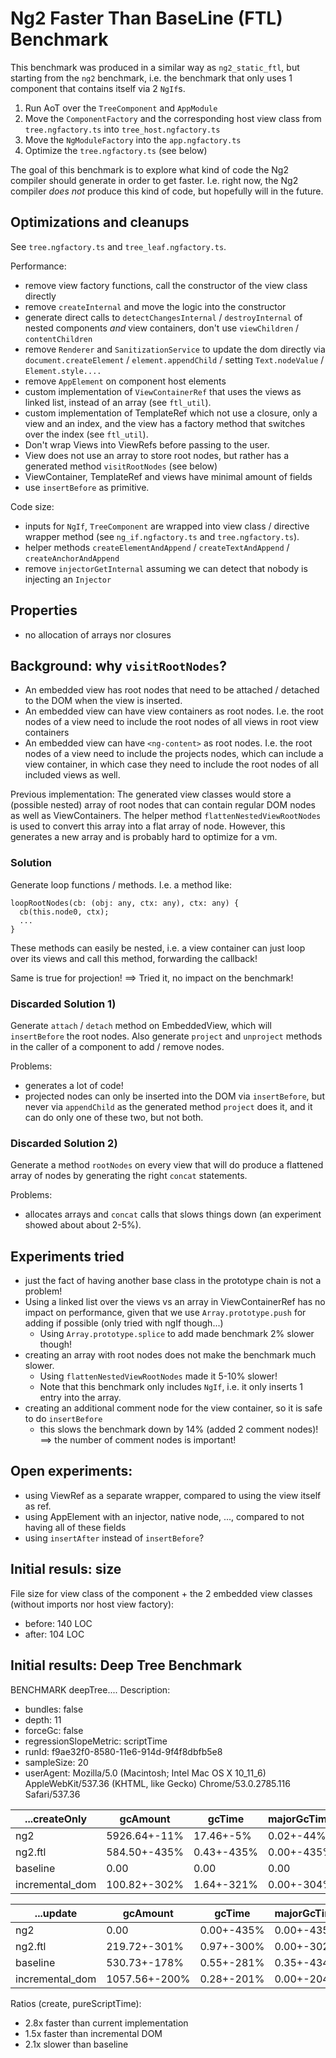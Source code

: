 # Ng2 Faster Than BaseLine (FTL) Benchmark

This benchmark was produced in a similar way as `ng2_static_ftl`,
but starting from the `ng2` benchmark, i.e. the benchmark
that only uses 1 component that contains itself via 2 `NgIf`s.

1. Run AoT over the `TreeComponent` and `AppModule`
2. Move the `ComponentFactory` and the corresponding host view class
   from `tree.ngfactory.ts` into `tree_host.ngfactory.ts`
3. Move the `NgModuleFactory` into the `app.ngfactory.ts`
4. Optimize the `tree.ngfactory.ts` (see below)

The goal of this benchmark is to explore what kind of
code the Ng2 compiler should generate in order to get faster.
I.e. right now, the Ng2 compiler _does not_ produce this kind of code,
but hopefully will in the future.


## Optimizations and cleanups

See `tree.ngfactory.ts` and `tree_leaf.ngfactory.ts`.

Performance:

- remove view factory functions, call the constructor of the view class directly
- remove `createInternal` and move the logic into the constructor
- generate direct calls to `detectChangesInternal` / `destroyInternal` of nested components
  _and_ view containers, don't use `viewChildren` / `contentChildren`
- remove `Renderer` and `SanitizationService` to update
  the dom directly via `document.createElement` / `element.appendChild` / setting
  `Text.nodeValue` / `Element.style....`
- remove `AppElement` on component host elements
- custom implementation of `ViewContainerRef` that uses
  the views as linked list, instead of an array (see `ftl_util`).
- custom implementation of TemplateRef which not use a closure, only a view and an index,
  and the view has a factory method that switches over the index
  (see `ftl_util`).
- Don't wrap Views into ViewRefs before passing to the user.
- View does not use an array to store root nodes,
  but rather has a generated method `visitRootNodes` (see below)
- ViewContainer, TemplateRef and views have minimal amount of fields
- use `insertBefore` as primitive.

Code size:
- inputs for `NgIf`, `TreeComponent` are wrapped into view class / directive wrapper method
  (see `ng_if.ngfactory.ts` and `tree.ngfactory.ts`).
- helper methods `createElementAndAppend` / `createTextAndAppend` / `createAnchorAndAppend`
- remove `injectorGetInternal` assuming we can detect that nobody is injecting an `Injector`

## Properties
- no allocation of arrays nor closures

## Background: why `visitRootNodes`?

* An embedded view has root nodes that need to be attached / detached
  to the DOM when the view is inserted.
* An embedded view can have view containers as root nodes. I.e. the root nodes
  of a view need to include the root nodes of all views in root view containers
* An embedded view can have `<ng-content>` as root nodes. I.e. the root
  nodes of a view need to include the projects nodes, which can
  include a view container, in which case they need to include the root nodes
  of all included views as well.

Previous implementation:
The generated view classes would store a (possible nested) array of root nodes
that can contain regular DOM nodes as well as ViewContainers.
The helper method `flattenNestedViewRootNodes` is used to convert this array
into a flat array of node.
However, this generates a new array and is probably hard to optimize for
a vm.

### Solution
Generate loop functions / methods.
I.e. a method like:
```
loopRootNodes(cb: (obj: any, ctx: any), ctx: any) {
  cb(this.node0, ctx);
  ...
}
```
These methods can easily be nested, i.e. a view container
can just loop over its views and call this method,
forwarding the callback!

Same is true for projection!
==> Tried it, no impact on the benchmark!

### Discarded Solution 1)
Generate `attach` / `detach` method on EmbeddedView,
which will `insertBefore` the root nodes. Also
generate `project` and `unproject` methods in the caller
of a component to add / remove nodes.

Problems:
- generates a lot of code!
- projected nodes can only be inserted into the DOM via
  `insertBefore`, but never via `appendChild` as
  the generated method `project` does it,
  and it can do only one of these two, but not both.

### Discarded Solution 2)
Generate a method `rootNodes` on every view that will
do produce a flattened array of nodes by generating the
right `concat` statements.

Problems:
- allocates arrays and `concat` calls that slows things down
  (an experiment showed about about 2-5%).

## Experiments tried
- just the fact of having another base class in the prototype chain
  is not a problem!
- Using a linked list over the views vs an array in ViewContainerRef
  has no impact on performance, given that we use `Array.prototype.push`
  for adding if possible (only tried with ngIf though...)
  * Using `Array.prototype.splice` to add made benchmark 2% slower though!
- creating an array with root nodes does not make the benchmark much slower.
  * Using `flattenNestedViewRootNodes` made it 5-10% slower!
  * Note that this benchmark only includes `NgIf`, i.e. it only
    inserts 1 entry into the array.
- creating an additional comment node for the view container,
  so it is safe to do `insertBefore`
  * this slows the benchmark down by 14% (added 2 comment nodes)!
  ==> the number of comment nodes is important!

## Open experiments:
- using ViewRef as a separate wrapper, compared to
  using the view itself as ref.
- using AppElement with an injector, native node, ...,
  compared to not having all of these fields
- using `insertAfter` instead of `insertBefore`?

## Initial resuls: size

File size for view class of the component + the 2 embedded view classes (without imports nor host view factory):
* before: 140 LOC
* after: 104 LOC

## Initial results: Deep Tree Benchmark

BENCHMARK deepTree....
Description:
- bundles: false
- depth: 11
- forceGc: false
- regressionSlopeMetric: scriptTime
- runId: f9ae32f0-8580-11e6-914d-9f4f8dbfb5e8
- sampleSize: 20
- userAgent: Mozilla/5.0 (Macintosh; Intel Mac OS X 10_11_6) AppleWebKit/537.36 (KHTML, like Gecko) Chrome/53.0.2785.116 Safari/537.36

...createOnly   |           gcAmount |             gcTime |        majorGcTime |     pureScriptTime |         renderTime |         scriptTime
--------------- | ------------------ | ------------------ | ------------------ | ------------------ | ------------------ | ------------------
ng2             |       5926.64+-11% |          17.46+-5% |          0.02+-44% |          96.74+-9% |          49.72+-5% |         114.19+-8%
ng2.ftl         |       584.50+-435% |         0.43+-435% |         0.00+-435% |          33.98+-7% |          50.27+-5% |          33.98+-7%
baseline        |               0.00 |               0.00 |               0.00 |          15.83+-7% |          45.75+-4% |          15.83+-7%
incremental_dom |       100.82+-302% |         1.64+-321% |         0.00+-304% |          53.43+-9% |          43.96+-4% |         55.07+-13%

...update       |           gcAmount |             gcTime |        majorGcTime |     pureScriptTime |         renderTime |         scriptTime
--------------- | ------------------ | ------------------ | ------------------ | ------------------ | ------------------ | ------------------
ng2             |               0.00 |         0.00+-435% |         0.00+-435% |          22.82+-9% |          29.52+-6% |          22.82+-9%
ng2.ftl         |       219.72+-301% |         0.97+-300% |         0.00+-302% |         17.37+-10% |          29.27+-5% |         17.37+-10%
baseline        |       530.73+-178% |         0.55+-281% |         0.35+-434% |          25.82+-8% |         31.67+-11% |          25.82+-8%
incremental_dom |      1057.56+-200% |         0.28+-201% |         0.00+-204% |          22.50+-9% |          28.03+-4% |          22.50+-9%

Ratios (create, pureScriptTime):
- 2.8x faster than current implementation
- 1.5x faster than incremental DOM
- 2.1x slower than baseline
